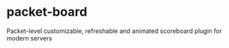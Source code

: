 # packet-board
Packet-level customizable, refreshable and animated scoreboard plugin for modern servers
